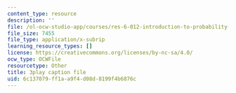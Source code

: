 ```yaml
---
content_type: resource
description: ''
file: /ol-ocw-studio-app/courses/res-6-012-introduction-to-probability-spring-2018/6c137079ff1aa9f4d08d8199f4b6876c_BlO3xyeaZME.srt
file_size: 7455
file_type: application/x-subrip
learning_resource_types: []
license: https://creativecommons.org/licenses/by-nc-sa/4.0/
ocw_type: OCWFile
resourcetype: Other
title: 3play caption file
uid: 6c137079-ff1a-a9f4-d08d-8199f4b6876c
---
```

